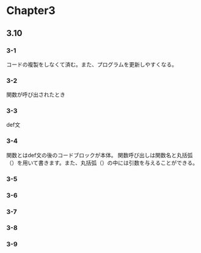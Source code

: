 # Chapter3
## 3.10
### 3-1

コードの複製をしなくて済む。また、プログラムを更新しやすくなる。

### 3-2

関数が呼び出されたとき

### 3-3

def文

### 3-4

関数とはdef文の後のコードブロックが本体。
関数呼び出しは関数名と丸括弧（）を用いて書きます。また、丸括弧（）の中には引数を与えることができる。

### 3-5

### 3-6
### 3-7
### 3-8
### 3-9
